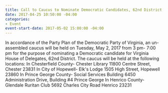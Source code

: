 ```yaml
---
title: Call to Caucus to Nominate Democratic Candidates, 62nd District, 2017
date: 2017-04-25 10:50:00 -04:00
categories:
- Event
event-start-date: 2017-05-02 15:00:00 -04:00
---
```


In accordance of the Party Plan of the Democratic Party of Virginia, an 
un-assembled caucus will be held on Tuesday, May 2, 2017 from 3 pm- 7:00 pm 
for the purpose of nominating a Democratic candidate for Virginia House of 
Delegates, 62nd District. The caucus will be held at the following 
locations:
In Chesterfield County- Chester Library 11800 Centre Street, Chester 23831
In City of Hopewell- Elk's Lodge 1505 High Street, Hopewell 23860
In Prince George County- Social Services Building 6450 Administration 
Drive, Building #4 Prince George
In Henrico County- Glendale Ruritan Club 5692 Charles City Road Henrico 
23231
